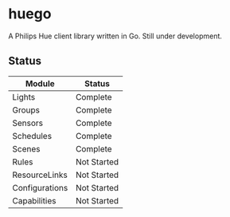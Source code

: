 # huego

A Philips Hue client library written in Go. Still under development.

## Status

| Module | Status |
| ------ | ------ |
| Lights | Complete |
| Groups | Complete |
| Sensors | Complete |
| Schedules | Complete |
| Scenes | Complete |
| Rules | Not Started |
| ResourceLinks | Not Started |
| Configurations | Not Started |
| Capabilities | Not Started |
